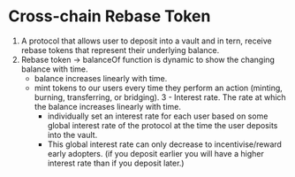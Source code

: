 # Cross-chain Rebase Token
1. A protocol that allows user to deposit into a vault and in tern, receive rebase tokens that represent their underlying balance.
2. Rebase token -> balanceOf function is dynamic to show the changing balance with time.
    - balance increases linearly with time.
    - mint tokens to our users every time they perform an action  (minting, burning, transferring, or bridging).
    3 - Interest rate. The rate at which the balance increases linearly with time. 
        - individually set an interest rate for each user based on some global interest rate of the protocol at the time the user deposits into the vault.
        - This global interest rate can only decrease to incentivise/reward early adopters.
        (if you deposit earlier you will have a higher interest rate than if you deposit later.)
    